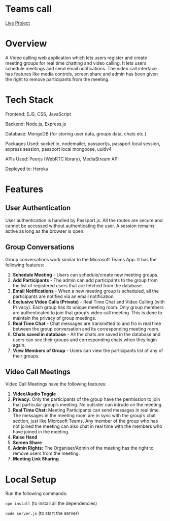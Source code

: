 # Teams call


[Live Project](https://teams-calling.herokuapp.com)

# Overview
A Video calling web application which lets users register and create meeting groups for real time chatting and video calling. It lets users schedule meetings and send email notifications. The video call interface has features like media controls, screen share and admin has been given the right to remove participants from the meeting.

# Tech Stack
Frontend: EJS, CSS, JavaScript

Backend: Node.js, Express.js

Database: MongoDB (for storing user data, groups data, chats etc.)

Packages Used:  socket.io, nodemailer, passportjs, passport local session, express session, passport local mongoose, uuidv4

APIs Used: Peerjs (WebRTC library), MediaStream API

Deployed to: Heroku

# Features
## User Authentication
User authentication is handled by Passport.js. All the routes are secure and cannot be accessed without authenticating the user. A session remains active as long as the browser is open.

## Group Conversations
Group conversations work similar to the Microsoft Teams App. It has the following features:

1. **Schedule Meeting** - Users can schedule/create new meeting groups.
2. **Add Participants** - The admin can add participants to the group from the list of registered users that are fetched from the database.
3. **Email Notifications** - When a new meeting group is scheduled, all the participants are notified via an email notification.
4. **Exclusive Video Calls (Private)** - Real Time Chat and Video Calling (with Privacy). Each group has its unique meeting room. Only group members are authenticated to join that group’s video call meeting. This is done to maintain the privacy of group meetings.
6. **Real Time Chat** - Chat messages are transmitted to and fro in real time between the group conversation and its corresponding meeting room.
7. **Chats saved in database** - All the chats are saved in the database and users can see their groups and corresponding chats when they login again.
8. **View Members of Group** - Users can view the participants list of any of their groups.

## Video Call Meetings
Video Call Meetings have the following features:

1. **Video/Audio Toggle**
2. **Privacy:** Only the participants of the group have the permission to join that particular group’s meeting. No outsider can intrude on the meeting.
3. **Real Time Chat:** Meeting Participants can send messages in real time. The messages in the meeting room are in sync with the group’s chat section, just like Microsoft Teams. Any member of the group who has not joined the meeting can also chat in real time with the members who have joined in the meeting.
4. **Raise Hand**
5. **Screen Share**
6. **Admin Rights:** The Organiser/Admin of the meeting has the right to remove users from the meeting.
7. **Meeting Link Sharing**

# Local Setup
Run the following commands:

`npm install` (to install all the dependencies)

`node server.js` (to start the server)
